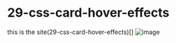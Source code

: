 # 29-css-card-hover-effects
this is the site(29-css-card-hover-effects)[]
![image](https://user-images.githubusercontent.com/93243926/178474687-edc4eb33-d650-40a7-b262-116c7099f6f3.png)
